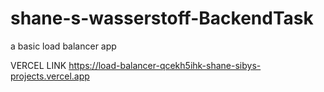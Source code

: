 # shane-s-wasserstoff-BackendTask
a basic load balancer app

VERCEL LINK
https://load-balancer-qcekh5ihk-shane-sibys-projects.vercel.app

